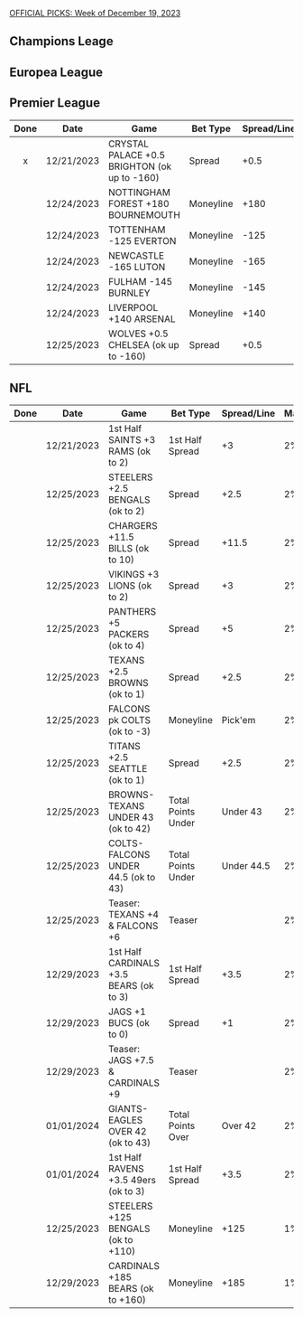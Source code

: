 [OFFICIAL PICKS: Week of December 19, 2023](https://sportspicks.locals.com/post/5019851/official-picks-week-of-december-19-2023)

## Champions Leage

## Europea League

## Premier League

| Done  | Date       | Game                                         | Bet Type  | Spread/Line | Max | Notes         |
| :---: | ---------- | -------------------------------------------- | --------- | ----------- | --- | ------------- |
|   x   | 12/21/2023 | CRYSTAL PALACE +0.5 BRIGHTON (ok up to -160) | Spread    | +0.5        | 2%  | ok up to -160 |
|       | 12/24/2023 | NOTTINGHAM FOREST +180 BOURNEMOUTH           | Moneyline | +180        | 2%  |               |
|       | 12/24/2023 | TOTTENHAM -125 EVERTON                       | Moneyline | -125        | 2%  |               |
|       | 12/24/2023 | NEWCASTLE -165 LUTON                         | Moneyline | -165        | 2%  |               |
|       | 12/24/2023 | FULHAM -145 BURNLEY                          | Moneyline | -145        | 2%  |               |
|       | 12/24/2023 | LIVERPOOL +140 ARSENAL                       | Moneyline | +140        | 2%  |               |
|       | 12/25/2023 | WOLVES +0.5 CHELSEA (ok up to -160)          | Spread    | +0.5        | 2%  | ok up to -160 |


## NFL

| Done  | Date       | Game                                    | Bet Type           | Spread/Line | Max | Notes      |
| :---: | ---------- | --------------------------------------- | ------------------ | ----------- | --- | ---------- |
|       | 12/21/2023 | 1st Half SAINTS +3 RAMS (ok to 2)       | 1st Half Spread    | +3          | 2%  | ok to 2    |
|       | 12/25/2023 | STEELERS +2.5 BENGALS (ok to 2)         | Spread             | +2.5        | 2%  | ok to 2    |
|       | 12/25/2023 | CHARGERS +11.5 BILLS (ok to 10)         | Spread             | +11.5       | 2%  | ok to 10   |
|       | 12/25/2023 | VIKINGS +3 LIONS (ok to 2)              | Spread             | +3          | 2%  | ok to 2    |
|       | 12/25/2023 | PANTHERS +5 PACKERS (ok to 4)           | Spread             | +5          | 2%  | ok to 4    |
|       | 12/25/2023 | TEXANS +2.5 BROWNS (ok to 1)            | Spread             | +2.5        | 2%  | ok to 1    |
|       | 12/25/2023 | FALCONS pk COLTS (ok to -3)             | Moneyline          | Pick'em     | 2%  | ok to -3   |
|       | 12/25/2023 | TITANS +2.5 SEATTLE (ok to 1)           | Spread             | +2.5        | 2%  | ok to 1    |
|       | 12/25/2023 | BROWNS-TEXANS UNDER 43 (ok to 42)       | Total Points Under | Under 43    | 2%  | ok to 42   |
|       | 12/25/2023 | COLTS-FALCONS UNDER 44.5 (ok to 43)     | Total Points Under | Under 44.5  | 2%  | ok to 43   |
|       | 12/25/2023 | Teaser: TEXANS +4 & FALCONS +6          | Teaser             |             | 2%  |            |
|       | 12/29/2023 | 1st Half CARDINALS +3.5 BEARS (ok to 3) | 1st Half Spread    | +3.5        | 2%  | ok to 3    |
|       | 12/29/2023 | JAGS +1 BUCS (ok to 0)                  | Spread             | +1          | 2%  | ok to 0    |
|       | 12/29/2023 | Teaser: JAGS +7.5 & CARDINALS +9        | Teaser             |             | 2%  |            |
|       | 01/01/2024 | GIANTS-EAGLES OVER 42 (ok to 43)        | Total Points Over  | Over 42     | 2%  | ok to 43   |
|       | 01/01/2024 | 1st Half RAVENS +3.5 49ers (ok to 3)    | 1st Half Spread    | +3.5        | 2%  | ok to 3    |
|       | 12/25/2023 | STEELERS +125 BENGALS (ok to +110)      | Moneyline          | +125        | 1%  | ok to +110 |
|       | 12/29/2023 | CARDINALS +185 BEARS (ok to +160)       | Moneyline          | +185        | 1%  | ok to +160 |
